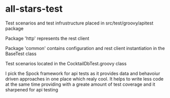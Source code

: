 # all-stars-test

Test scenarios and test infrustructure placed in src/test/groovy/apitest package

Package 'http' represents the rest client

Package 'common' contains configuration and rest client instantiation in the BaseTest class

Test scenarios located in the CocktailDbTest.groovy class

I pick the Spock framework for api tests as it provides data and behavoiur driven approaches in one place
which realy cool. It helps to write less code at the same time providing with a greate amount of test coverage 
and it sharpened for api testing
